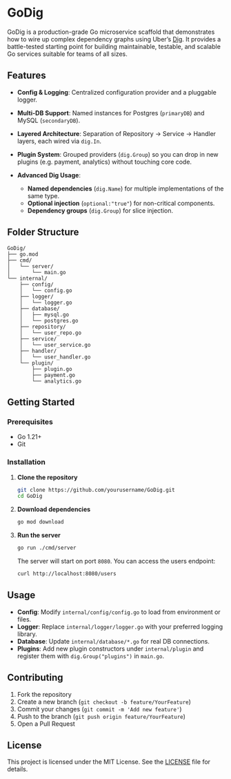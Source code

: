 # GoDig

GoDig is a production-grade Go microservice scaffold that demonstrates how to wire up complex dependency graphs using Uber’s [Dig](https://pkg.go.dev/go.uber.org/dig). It provides a battle-tested starting point for building maintainable, testable, and scalable Go services suitable for teams of all sizes.

## Features

* **Config & Logging**: Centralized configuration provider and a pluggable logger.
* **Multi-DB Support**: Named instances for Postgres (`primaryDB`) and MySQL (`secondaryDB`).
* **Layered Architecture**: Separation of Repository → Service → Handler layers, each wired via `dig.In`.
* **Plugin System**: Grouped providers (`dig.Group`) so you can drop in new plugins (e.g. payment, analytics) without touching core code.
* **Advanced Dig Usage**:

  * **Named dependencies** (`dig.Name`) for multiple implementations of the same type.
  * **Optional injection** (`optional:"true"`) for non-critical components.
  * **Dependency groups** (`dig.Group`) for slice injection.

## Folder Structure

```
GoDig/
├── go.mod
├── cmd/
│   └── server/
│       └── main.go
└── internal/
    ├── config/
    │   └── config.go
    ├── logger/
    │   └── logger.go
    ├── database/
    │   ├── mysql.go
    │   └── postgres.go
    ├── repository/
    │   └── user_repo.go
    ├── service/
    │   └── user_service.go
    ├── handler/
    │   └── user_handler.go
    └── plugin/
        ├── plugin.go
        ├── payment.go
        └── analytics.go
```

## Getting Started

### Prerequisites

* Go 1.21+
* Git

### Installation

1. **Clone the repository**

   ```bash
   git clone https://github.com/yourusername/GoDig.git
   cd GoDig
   ```

2. **Download dependencies**

   ```bash
   go mod download
   ```

3. **Run the server**

   ```bash
   go run ./cmd/server
   ```

   The server will start on port `8080`. You can access the users endpoint:

   ```bash
   curl http://localhost:8080/users
   ```

## Usage

* **Config**: Modify `internal/config/config.go` to load from environment or files.
* **Logger**: Replace `internal/logger/logger.go` with your preferred logging library.
* **Database**: Update `internal/database/*.go` for real DB connections.
* **Plugins**: Add new plugin constructors under `internal/plugin` and register them with `dig.Group("plugins")` in `main.go`.

## Contributing

1. Fork the repository
2. Create a new branch (`git checkout -b feature/YourFeature`)
3. Commit your changes (`git commit -m 'Add new feature'`)
4. Push to the branch (`git push origin feature/YourFeature`)
5. Open a Pull Request

## License

This project is licensed under the MIT License. See the [LICENSE](LICENSE) file for details.
